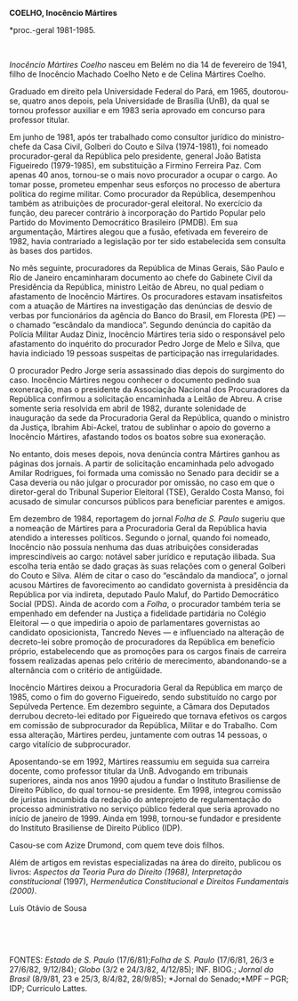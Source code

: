 **COELHO, Inocêncio Mártires**

\*proc.-geral 1981-1985.

 

*Inocêncio Mártires Coelho* nasceu em Belém no dia 14 de fevereiro de
1941, filho de Inocêncio Machado Coelho Neto e de Celina Mártires
Coelho.

Graduado em direito pela Universidade Federal do Pará, em 1965,
doutorou-se, quatro anos depois, pela Universidade de Brasília (UnB), da
qual se tornou professor auxiliar e em 1983 seria aprovado em concurso
para professor titular.

Em junho de 1981, após ter trabalhado como consultor jurídico do
ministro-chefe da Casa Civil, Golberi do Couto e Silva (1974-1981), foi
nomeado procurador-geral da República pelo presidente, general João
Batista Figueiredo (1979-1985), em substituição a Firmino Ferreira Paz.
Com apenas 40 anos, tornou-se o mais novo procurador a ocupar o cargo.
Ao tomar posse, prometeu empenhar seus esforços no processo de abertura
política do regime militar. Como procurador da República, desempenhou
também as atribuições de procurador-geral eleitoral. No exercício da
função, deu parecer contrário à incorporação do Partido Popular pelo
Partido do Movimento Democrático Brasileiro (PMDB). Em sua argumentação,
Mártires alegou que a fusão, efetivada em fevereiro de 1982, havia
contrariado a legislação por ter sido estabelecida sem consulta às bases
dos partidos.

No mês seguinte, procuradores da República de Minas Gerais, São Paulo e
Rio de Janeiro encaminharam documento ao chefe do Gabinete Civil da
Presidência da República, ministro Leitão de Abreu, no qual pediam o
afastamento de Inocêncio Mártires. Os procuradores estavam insatisfeitos
com a atuação de Mártires na investigação das denúncias de desvio de
verbas por funcionários da agência do Banco do Brasil, em Floresta (PE)
— o chamado “escândalo da mandioca”. Segundo denúncia do capitão da
Polícia Militar Audaz Diniz, Inocêncio Mártires teria sido o responsável
pelo afastamento do inquérito do procurador Pedro Jorge de Melo e Silva,
que havia indiciado 19 pessoas suspeitas de participação nas
irregularidades.

O procurador Pedro Jorge seria assassinado dias depois do surgimento do
caso. Inocêncio Mártires negou conhecer o documento pedindo sua
exoneração, mas o presidente da Associação Nacional dos Procuradores da
República confirmou a solicitação encaminhada a Leitão de Abreu. A crise
somente seria resolvida em abril de 1982, durante solenidade de
inauguração da sede da Procuradoria Geral da República, quando o
ministro da Justiça, Ibrahim Abi-Ackel, tratou de sublinhar o apoio do
governo a Inocêncio Mártires, afastando todos os boatos sobre sua
exoneração.

No entanto, dois meses depois, nova denúncia contra Mártires ganhou as
páginas dos jornais. A partir de solicitação encaminhada pelo advogado
Amilar Rodrigues, foi formada uma comissão no Senado para decidir se a
Casa deveria ou não julgar o procurador por omissão, no caso em que o
diretor-geral do Tribunal Superior Eleitoral (TSE), Geraldo Costa Manso,
foi acusado de simular concursos públicos para beneficiar parentes e
amigos.

Em dezembro de 1984, reportagem do jornal *Folha de S. Paulo* sugeriu
que a nomeação de Mártires para a Procuradoria Geral da República havia
atendido a interesses políticos. Segundo o jornal, quando foi nomeado,
Inocêncio não possuía nenhuma das duas atribuições consideradas
imprescindíveis ao cargo: notável saber jurídico e reputação ilibada.
Sua escolha teria então se dado graças às suas relações com o general
Golberi do Couto e Silva. Além de citar o caso do “escândalo da
mandioca”, o jornal acusou Mártires de favorecimento ao candidato
governista à presidência da República por via indireta, deputado Paulo
Maluf, do Partido Democrático Social (PDS). Ainda de acordo com a
*Folha*, o procurador também teria se empenhado em defender na Justiça a
fidelidade partidária no Colégio Eleitoral — o que impediria o apoio de
parlamentares governistas ao candidato oposicionista, Tancredo Neves — e
influenciado na alteração de decreto-lei sobre promoção de procuradores
da República em benefício próprio, estabelecendo que as promoções para
os cargos finais de carreira fossem realizadas apenas pelo critério de
merecimento, abandonando-se a alternância com o critério de antigüidade.

Inocêncio Mártires deixou a Procuradoria Geral da República em março de
1985, como o fim do governo Figueiredo, sendo substituído no cargo por
Sepúlveda Pertence. Em dezembro seguinte, a Câmara dos Deputados
derrubou decreto-lei editado por Figueiredo que tornava efetivos os
cargos em comissão de subprocurador da República, Militar e do Trabalho.
Com essa alteração, Mártires perdeu, juntamente com outras 14 pessoas, o
cargo vitalício de subprocurador.

Aposentando-se em 1992, Mártires reassumiu em seguida sua carreira
docente, como professor titular da UnB. Advogando em tribunais
superiores, ainda nos anos 1990 ajudou a fundar o Instituto Brasiliense
de Direito Público, do qual tornou-se presidente. Em 1998, integrou
comissão de juristas incumbida da redação do anteprojeto de
regulamentação do processo administrativo no serviço público federal que
seria aprovado no início de janeiro de 1999. Ainda em 1998, tornou-se
fundador e presidente do Instituto Brasiliense de Direito Público (IDP).

Casou-se com Azize Drumond, com quem teve dois filhos.

Além de artigos em revistas especializadas na área do direito, publicou
os livros: *Aspectos da Teoria Pura do Direito (1968),* *Interpretação
constitucional* (1997), *Hermenêutica Constitucional e Direitos
Fundamentais (2000)*.

Luís Otávio de Sousa

 

 

FONTES: *Estado de S. Paulo* (17/6/81);*Folha de S. Paulo* (17/6/81,
26/3 e 27/6/82, 9/12/84); *Globo* (3/2 e 24/3/82, 4/12/85); INF. BIOG.;
*Jornal do Brasil* (8/9/81, 23 e 25/3, 8/4/82, 28/9/85); *Jornal do
Senado;*MPF – PGR; IDP; Currículo Lattes.

 
